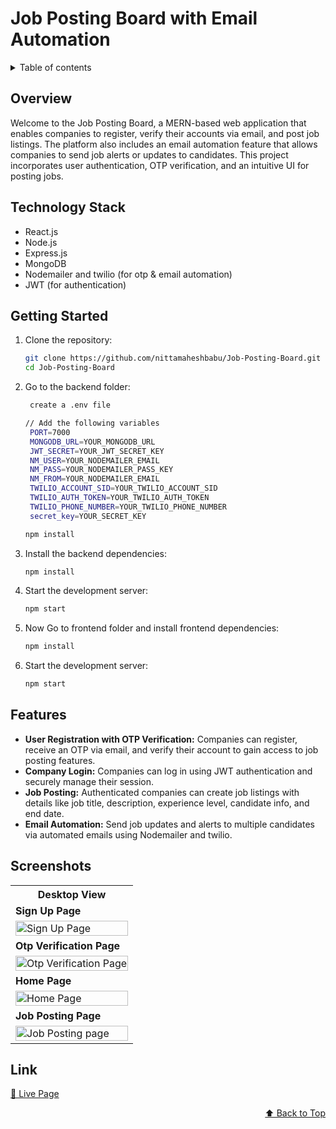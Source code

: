 <div id="top"></div>

# Job Posting Board with Email Automation

<details>
<summary>Table of contents</summary>

-   [Overview](#overview)
-   [Technology Stack](#technology-stack)
-   [Getting Started](#getting-started)
-   [Features](#features)
-   [Screenshots](#screenshots)
-   [Link](#link)

</details>

## Overview

Welcome to the Job Posting Board, a MERN-based web application that enables companies to register, verify their accounts via email, and post job listings. The platform also includes an email automation feature that allows companies to send job alerts or updates to candidates. This project incorporates user authentication, OTP verification, and an intuitive UI for posting jobs.

## Technology Stack

- React.js
- Node.js
- Express.js
- MongoDB
- Nodemailer and twilio (for otp & email automation)
- JWT (for authentication)

## Getting Started

1. Clone the repository:

   ```bash
   git clone https://github.com/nittamaheshbabu/Job-Posting-Board.git
   cd Job-Posting-Board

   ```

2. Go to the backend folder:

   ```bash
    create a .env file

   // Add the following variables 
    PORT=7000
    MONGODB_URL=YOUR_MONGODB_URL
    JWT_SECRET=YOUR_JWT_SECRET_KEY
    NM_USER=YOUR_NODEMAILER_EMAIL
    NM_PASS=YOUR_NODEMAILER_PASS_KEY
    NM_FROM=YOUR_NODEMAILER_EMAIL
    TWILIO_ACCOUNT_SID=YOUR_TWILIO_ACCOUNT_SID
    TWILIO_AUTH_TOKEN=YOUR_TWILIO_AUTH_TOKEN
    TWILIO_PHONE_NUMBER=YOUR_TWILIO_PHONE_NUMBER
    secret_key=YOUR_SECRET_KEY

   npm install
   ```
3. Install the backend dependencies:
    ```bash
   npm install
   ```

3. Start the development server:
   ```bash
   npm start
   ```
4. Now Go to frontend folder and install frontend dependencies:
   ```bash
   npm install
   ```

5. Start the development server:
   ```bash
   npm start
   ```

## Features

- **User Registration with OTP Verification:** Companies can register, receive an OTP via email, and verify their account to gain access to job posting features.
- **Company Login:** Companies can log in using JWT authentication and securely manage their session.
- **Job Posting:** Authenticated companies can create job listings with details like job title, description, experience level, candidate info, and end date.
- **Email Automation:** Send job updates and alerts to multiple candidates via automated emails using Nodemailer and twilio.

## Screenshots

<table>
    <tr>
        <th>Desktop View</th>
    </tr>
    <tr>
      <td colspan="2" style="text-align: left;font-weight: bold;">Sign Up Page</td>
    </tr>
    <tr>
        <td>
            <img src="https://github.com/user-attachments/assets/464316bc-d941-4cc4-8b27-94a132e3960e" width="100%" title="Sign Up Page"/>
        </td>
    </tr>
    <tr>
      <td colspan="2" style="text-align: left;font-weight: bold;">Otp Verification Page</td>
    </tr>
    <tr>
        <td>
            <img src="https://github.com/user-attachments/assets/1dbc41c6-8a7d-420d-a954-cefef6534394" width="100%" title="Otp Verification Page"/>
        </td>
    </tr>
    <tr>
      <td colspan="2" style="text-align: left;font-weight: bold;">Home Page</td>
    </tr>
    <tr>
        <td>
            <img src="https://github.com/user-attachments/assets/d3e5ef1f-4a9e-49da-9fa3-95e624d8a658" width="100%" title="Home Page"/>
        </td>
    </tr>
    <tr>
      <td colspan="2" style="text-align: left;font-weight: bold;">Job Posting Page</td>
    </tr>
    <tr>
        <td>
            <img src="https://github.com/user-attachments/assets/42f4ef35-39a6-4f63-9ff8-ae21ca93af56" width="100%" title="Job Posting page"/>
        </td>
    </tr> 
</table>

## Link
[🚀 Live Page](https://job-posting-board-jvlnt0uma-nittamaheshbabus-projects.vercel.app/)

<p align="right"><a href="#top">⬆️ Back to Top</a></p>
